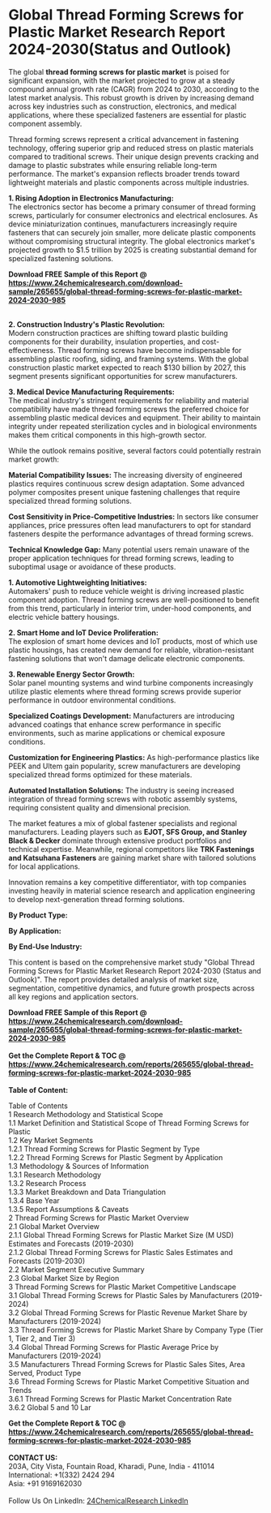 <h1>Global Thread Forming Screws for Plastic Market Research Report 2024-2030(Status and Outlook)</h1><p>The global <strong>thread forming screws for plastic market</strong> is poised for significant expansion, with the market projected to grow at a steady compound annual growth rate (CAGR) from 2024 to 2030, according to the latest market analysis. This robust growth is driven by increasing demand across key industries such as construction, electronics, and medical applications, where these specialized fasteners are essential for plastic component assembly.</p><p>Thread forming screws represent a critical advancement in fastening technology, offering superior grip and reduced stress on plastic materials compared to traditional screws. Their unique design prevents cracking and damage to plastic substrates while ensuring reliable long-term performance. The market's expansion reflects broader trends toward lightweight materials and plastic components across multiple industries.</p><p><strong>1. Rising Adoption in Electronics Manufacturing:</strong><br>
The electronics sector has become a primary consumer of thread forming screws, particularly for consumer electronics and electrical enclosures. As device miniaturization continues, manufacturers increasingly require fasteners that can securely join smaller, more delicate plastic components without compromising structural integrity. The global electronics market's projected growth to $1.5 trillion by 2025 is creating substantial demand for specialized fastening solutions.</p><div><b>Download FREE Sample of this Report @ 
            <a href="https://www.24chemicalresearch.com/download-sample/265655/global-thread-forming-screws-for-plastic-market-2024-2030-985">
            https://www.24chemicalresearch.com/download-sample/265655/global-thread-forming-screws-for-plastic-market-2024-2030-985</a></b></div><br><p><strong>2. Construction Industry's Plastic Revolution:</strong><br>
Modern construction practices are shifting toward plastic building components for their durability, insulation properties, and cost-effectiveness. Thread forming screws have become indispensable for assembling plastic roofing, siding, and framing systems. With the global construction plastic market expected to reach $130 billion by 2027, this segment presents significant opportunities for screw manufacturers.</p><p><strong>3. Medical Device Manufacturing Requirements:</strong><br>
The medical industry's stringent requirements for reliability and material compatibility have made thread forming screws the preferred choice for assembling plastic medical devices and equipment. Their ability to maintain integrity under repeated sterilization cycles and in biological environments makes them critical components in this high-growth sector.</p><p>While the outlook remains positive, several factors could potentially restrain market growth:</p><p><strong>Material Compatibility Issues:</strong> The increasing diversity of engineered plastics requires continuous screw design adaptation. Some advanced polymer composites present unique fastening challenges that require specialized thread forming solutions.</p><p><strong>Cost Sensitivity in Price-Competitive Industries:</strong> In sectors like consumer appliances, price pressures often lead manufacturers to opt for standard fasteners despite the performance advantages of thread forming screws.</p><p><strong>Technical Knowledge Gap:</strong> Many potential users remain unaware of the proper application techniques for thread forming screws, leading to suboptimal usage or avoidance of these products.</p><p><strong>1. Automotive Lightweighting Initiatives:</strong><br>
Automakers' push to reduce vehicle weight is driving increased plastic component adoption. Thread forming screws are well-positioned to benefit from this trend, particularly in interior trim, under-hood components, and electric vehicle battery housings.</p><p><strong>2. Smart Home and IoT Device Proliferation:</strong><br>
The explosion of smart home devices and IoT products, most of which use plastic housings, has created new demand for reliable, vibration-resistant fastening solutions that won't damage delicate electronic components.</p><p><strong>3. Renewable Energy Sector Growth:</strong><br>
Solar panel mounting systems and wind turbine components increasingly utilize plastic elements where thread forming screws provide superior performance in outdoor environmental conditions.</p><p><strong>Specialized Coatings Development:</strong> Manufacturers are introducing advanced coatings that enhance screw performance in specific environments, such as marine applications or chemical exposure conditions.</p><p><strong>Customization for Engineering Plastics:</strong> As high-performance plastics like PEEK and Ultem gain popularity, screw manufacturers are developing specialized thread forms optimized for these materials.</p><p><strong>Automated Installation Solutions:</strong> The industry is seeing increased integration of thread forming screws with robotic assembly systems, requiring consistent quality and dimensional precision.</p><p>The market features a mix of global fastener specialists and regional manufacturers. Leading players such as <strong>EJOT, SFS Group, and Stanley Black &amp; Decker</strong> dominate through extensive product portfolios and technical expertise. Meanwhile, regional competitors like <strong>TRK Fastenings and Katsuhana Fasteners</strong> are gaining market share with tailored solutions for local applications.</p><p>Innovation remains a key competitive differentiator, with top companies investing heavily in material science research and application engineering to develop next-generation thread forming solutions.</p><p><strong>By Product Type:</strong></p><p><strong>By Application:</strong></p><p><strong>By End-Use Industry:</strong></p><p>This content is based on the comprehensive market study "Global Thread Forming Screws for Plastic Market Research Report 2024-2030 (Status and Outlook)". The report provides detailed analysis of market size, segmentation, competitive dynamics, and future growth prospects across all key regions and application sectors.</p><div><b>Download FREE Sample of this Report @ 
            <a href="https://www.24chemicalresearch.com/download-sample/265655/global-thread-forming-screws-for-plastic-market-2024-2030-985">
            https://www.24chemicalresearch.com/download-sample/265655/global-thread-forming-screws-for-plastic-market-2024-2030-985</a></b></div><br><div><b>Get the Complete Report & TOC @ 
            <a href="https://www.24chemicalresearch.com/reports/265655/global-thread-forming-screws-for-plastic-market-2024-2030-985">
            https://www.24chemicalresearch.com/reports/265655/global-thread-forming-screws-for-plastic-market-2024-2030-985</a></b></div><br>
            <b>Table of Content:</b><p>Table of Contents<br />
1 Research Methodology and Statistical Scope<br />
1.1 Market Definition and Statistical Scope of Thread Forming Screws for Plastic<br />
1.2 Key Market Segments<br />
1.2.1 Thread Forming Screws for Plastic Segment by Type<br />
1.2.2 Thread Forming Screws for Plastic Segment by Application<br />
1.3 Methodology & Sources of Information<br />
1.3.1 Research Methodology<br />
1.3.2 Research Process<br />
1.3.3 Market Breakdown and Data Triangulation<br />
1.3.4 Base Year<br />
1.3.5 Report Assumptions & Caveats<br />
2 Thread Forming Screws for Plastic Market Overview<br />
2.1 Global Market Overview<br />
2.1.1 Global Thread Forming Screws for Plastic Market Size (M USD) Estimates and Forecasts (2019-2030)<br />
2.1.2 Global Thread Forming Screws for Plastic Sales Estimates and Forecasts (2019-2030)<br />
2.2 Market Segment Executive Summary<br />
2.3 Global Market Size by Region<br />
3 Thread Forming Screws for Plastic Market Competitive Landscape<br />
3.1 Global Thread Forming Screws for Plastic Sales by Manufacturers (2019-2024)<br />
3.2 Global Thread Forming Screws for Plastic Revenue Market Share by Manufacturers (2019-2024)<br />
3.3 Thread Forming Screws for Plastic Market Share by Company Type (Tier 1, Tier 2, and Tier 3)<br />
3.4 Global Thread Forming Screws for Plastic Average Price by Manufacturers (2019-2024)<br />
3.5 Manufacturers Thread Forming Screws for Plastic Sales Sites, Area Served, Product Type<br />
3.6 Thread Forming Screws for Plastic Market Competitive Situation and Trends<br />
3.6.1 Thread Forming Screws for Plastic Market Concentration Rate<br />
3.6.2 Global 5 and 10 Lar</p><div><b>Get the Complete Report & TOC @ 
            <a href="https://www.24chemicalresearch.com/reports/265655/global-thread-forming-screws-for-plastic-market-2024-2030-985">
            https://www.24chemicalresearch.com/reports/265655/global-thread-forming-screws-for-plastic-market-2024-2030-985</a></b></div><br><b>CONTACT US:</b><br>
            203A, City Vista, Fountain Road, Kharadi, Pune, India - 411014<br>
            International: +1(332) 2424 294<br>
            Asia: +91 9169162030 <br><br>
            Follow Us On LinkedIn: <a href="https://www.linkedin.com/company/24chemicalresearch/">24ChemicalResearch LinkedIn</a>